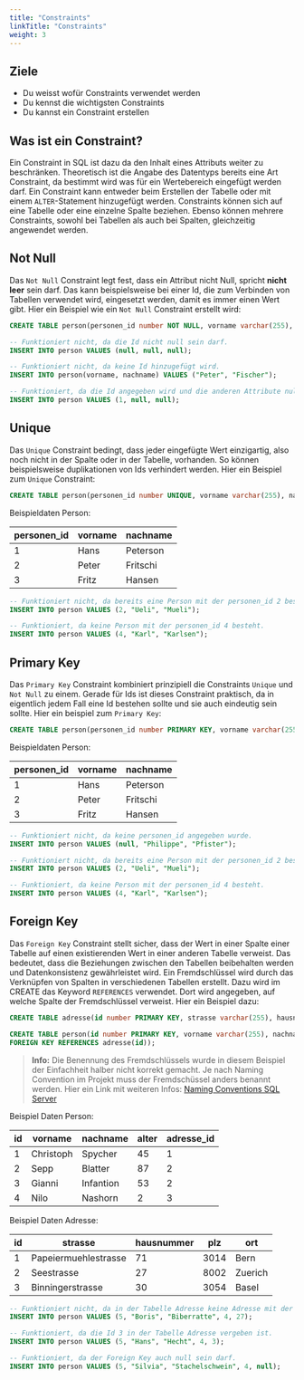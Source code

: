 ```yaml
---
title: "Constraints"
linkTitle: "Constraints"
weight: 3
---
```


## Ziele
* Du weisst wofür Constraints verwendet werden
* Du kennst die wichtigsten Constraints
* Du kannst ein Constraint erstellen

## Was ist ein Constraint?
Ein Constraint in SQL ist dazu da den Inhalt eines Attributs weiter zu beschränken. Theoretisch ist die Angabe des 
Datentyps bereits eine Art Constraint, da bestimmt wird was für ein Wertebereich eingefügt werden darf. Ein Constraint
kann entweder beim Erstellen der Tabelle oder mit einem `ALTER`-Statement hinzugefügt werden. Constraints können sich 
auf eine Tabelle oder eine einzelne Spalte beziehen. Ebenso können mehrere Constraints, sowohl bei Tabellen als auch
bei Spalten, gleichzeitig angewendet werden.

## Not Null
Das `Not Null` Constraint legt fest, dass ein Attribut nicht Null, spricht **nicht leer** sein darf. Das kann
beispielsweise bei einer Id, die zum Verbinden von Tabellen verwendet wird, eingesetzt werden, damit es immer einen Wert
gibt. Hier ein Beispiel wie ein `Not Null` Constraint erstellt wird:

```sql
CREATE TABLE person(personen_id number NOT NULL, vorname varchar(255), nachname varchar(255));
```

```sql
-- Funktioniert nicht, da die Id nicht null sein darf.
INSERT INTO person VALUES (null, null, null);

-- Funktioniert nicht, da keine Id hinzugefügt wird.
INSERT INTO person(vorname, nachname) VALUES ("Peter", "Fischer");

-- Funktioniert, da die Id angegeben wird und die anderen Attribute null sein dürfen.
INSERT INTO person VALUES (1, null, null);
```

## Unique
Das `Unique` Constraint bedingt, dass jeder eingefügte Wert einzigartig, also noch nicht in der Spalte oder in der Tabelle, vorhanden. So können
beispielsweise duplikationen von Ids verhindert werden. Hier ein Beispiel zum `Unique` Constraint:

```sql
CREATE TABLE person(personen_id number UNIQUE, vorname varchar(255), nachname varchar(255));
```

Beispieldaten Person:

| personen_id | vorname | nachname |
|-------------|---------|----------|
| 1           | Hans    | Peterson |
| 2           | Peter   | Fritschi |
| 3           | Fritz   | Hansen   |


```sql
-- Funktioniert nicht, da bereits eine Person mit der personen_id 2 besteht.
INSERT INTO person VALUES (2, "Ueli", "Mueli");

-- Funktioniert, da keine Person mit der personen_id 4 besteht.
INSERT INTO person VALUES (4, "Karl", "Karlsen");
```

## Primary Key
Das `Primary Key` Constraint kombiniert prinzipiell die Constraints `Unique` und `Not Null` zu einem. Gerade für Ids ist
dieses Constraint praktisch, da in eigentlich jedem Fall eine Id bestehen sollte und sie auch eindeutig sein sollte.
Hier ein beispiel zum `Primary Key`:

```sql
CREATE TABLE person(personen_id number PRIMARY KEY, vorname varchar(255), nachname varchar(255));
```

Beispieldaten Person:

| personen_id | vorname | nachname |
|-------------|---------|----------|
| 1           | Hans    | Peterson |
| 2           | Peter   | Fritschi |
| 3           | Fritz   | Hansen   |


```sql
-- Funktioniert nicht, da keine personen_id angegeben wurde.
INSERT INTO person VALUES (null, "Philippe", "Pfister");

-- Funktioniert nicht, da bereits eine Person mit der personen_id 2 besteht.
INSERT INTO person VALUES (2, "Ueli", "Mueli");

-- Funktioniert, da keine Person mit der personen_id 4 besteht.
INSERT INTO person VALUES (4, "Karl", "Karlsen");
```

## Foreign Key
Das `Foreign Key` Constraint stellt sicher, dass der Wert in einer Spalte einer Tabelle auf einen existierenden Wert in 
einer anderen Tabelle verweist. Das bedeutet, dass die Beziehungen zwischen den Tabellen beibehalten werden und 
Datenkonsistenz gewährleistet wird. Ein Fremdschlüssel wird durch das Verknüpfen von Spalten in verschiedenen Tabellen 
erstellt. Dazu wird im CREATE das Keyword `REFERENCES` verwendet. Dort wird angegeben, auf welche Spalte der 
Fremdschlüssel verweist. Hier ein Beispiel dazu:

```sql
CREATE TABLE adresse(id number PRIMARY KEY, strasse varchar(255), hausnummer number, plz number, ort varchar(255));

CREATE TABLE person(id number PRIMARY KEY, vorname varchar(255), nachname varchar(255), alter number, adresse_id number 
FOREIGN KEY REFERENCES adresse(id));
```
> **Info:** Die Benennung des Fremdschlüssels wurde in diesem Beispiel der Einfachheit halber nicht korrekt gemacht.
> Je nach Naming Convention im Projekt muss der Fremdschüssel anders benannt werden. Hier ein Link mit weiteren Infos:
> [Naming Conventions SQL Server](https://www.dotnettricks.com/learn/sqlserver/sql-server-naming-conventions-and-standards)

Beispiel Daten Person:

| id | vorname   | nachname  | alter | adresse_id |
|----|-----------|-----------|-------|------------|
| 1  | Christoph | Spycher   | 45    | 1          |
| 2  | Sepp      | Blatter   | 87    | 2          |
| 3  | Gianni    | Infantion | 53    | 2          |
| 4  | Nilo      | Nashorn   | 2     | 3          |


Beispiel Daten Adresse:

| id | strasse              | hausnummer | plz  | ort     |
|----|----------------------|------------|------|---------|
| 1  | Papeiermuehlestrasse | 71         | 3014 | Bern    |
| 2  | Seestrasse           | 27         | 8002 | Zuerich |
| 3  | Binningerstrasse     | 30         | 3054 | Basel   |

```sql
-- Funktioniert nicht, da in der Tabelle Adresse keine Adresse mit der Id 27 besteht.
INSERT INTO person VALUES (5, "Boris", "Biberratte", 4, 27);

-- Funktioniert, da die Id 3 in der Tabelle Adresse vergeben ist.
INSERT INTO person VALUES (5, "Hans", "Hecht", 4, 3);

-- Funktioniert, da der Foreign Key auch null sein darf.
INSERT INTO person VALUES (5, "Silvia", "Stachelschwein", 4, null);
```
